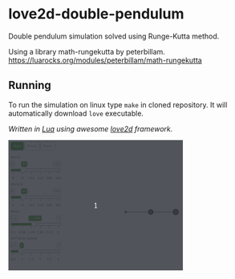 # love2d-double-pendulum
Double pendulum simulation solved using Runge-Kutta method.

Using a library math-rungekutta by peterbillam.
https://luarocks.org/modules/peterbillam/math-rungekutta

## Running
To run the simulation on linux type `make` in cloned repository. It will automatically download `love` executable.

*Written in [Lua](https://www.lua.org/) using awesome [love2d](https://love2d.org/) framework.*

![Pendulum in action](animation.gif)

